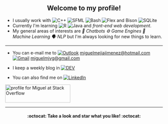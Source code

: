 <h2 align="center">Welcome to my profile!</h2>

- I usually work with ![C++](https://img.shields.io/badge/C++-blue?logo=c%2B%2B&logoColor=white&style=flat-square) ![SFML](https://img.shields.io/badge/-SFML-green?style=flat-square) ![Bash](https://img.shields.io/badge/-Bash-purple?style=flat-square&logo=GNU+bash&logoColor=white)  ![Flex and Bison](https://img.shields.io/badge/-Flex%20%26%20Bison-darkgrey?style=flat-square&logo=GNU&logoColor=white) ![SQLite](https://img.shields.io/badge/SQLite-gray?logo=sqlite&logoColor=white&style=flat-square) 
- Currently I'm learning ![R](https://img.shields.io/badge/-R-brown?style=flat-square&logo=R&logoColor=white) ![Java](https://img.shields.io/badge/-Java-orange?style=flat-square&logo=Java&logoColor=white) and _front-end web development_.
- My general areas of interests are <i>:robot: Chatbots :gear: Game Engines :brain: Machine Learning :speaking_head: NLP</i> but I'm always looking for new things to learn.

***

- You can e-mail me to [![Outlook](https://img.shields.io/badge/-Outlook-blue?&style=flat-square&logo=microsoft%20outlook&logoColor=white)](mailto:miguelmejiajimenez@hotmail.com) miguelmejiajimenez@hotmail.com [![Gmail](https://img.shields.io/badge/-Gmail-red?&style=flat-square&logo=gmail&logoColor=white)](mailto:miguelmjvg@gmail.com) miguelmjvg@gmail.com

- I keep a weekly blog in [![DEV](https://img.shields.io/badge/-DEV-black?&style=flat-square&logo=dev.to&logoColor=white)](https://dev.to/miguelmj)

-  You can also find me on [![LinkedIn](https://img.shields.io/badge/-LinkedIn-blue?style=flat-square&logo=linkedin&logoColor=white)](https://www.linkedin.com/in/miguel-mej%C3%ADa-jim%C3%A9nez/?locale=en_US)

  <a href="https://stackoverflow.com/users/8757033/miguel"><img src="https://stackoverflow.com/users/flair/8757033.png" width="208" height="58" alt="profile for Miguel at Stack Overflow" title="profile for Miguel at Stack Overflow"></a> 

***
<h4 align="center">:octocat: Take a look and star what you like! :octocat:</h4>
